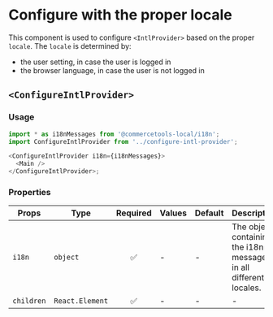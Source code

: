 # Configure <IntlProvider> with the proper locale

This component is used to configure `<IntlProvider>` based on the proper
`locale`.
The `locale` is determined by:

- the user setting, in case the user is logged in
- the browser language, in case the user is not logged in

## `<ConfigureIntlProvider>`

### Usage

```js
import * as i18nMessages from '@commercetools-local/i18n';
import ConfigureIntlProvider from '../configure-intl-provider';

<ConfigureIntlProvider i18n={i18nMessages}>
  <Main />
</ConfigureIntlProvider>;
```

### Properties

| Props      | Type            | Required | Values | Default | Description                                                       |
| ---------- | --------------- | :------: | ------ | ------- | ----------------------------------------------------------------- |
| `i18n`     | `object`        |    ✅    | -      | -       | The object containing the i18n messages in all different locales. |
| `children` | `React.Element` |    ✅    | -      | -       | -                                                                 |
